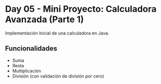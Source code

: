 # Day 05 - Mini Proyecto: Calculadora Avanzada (Parte 1)

Implementación inicial de una calculadora en Java.

## Funcionalidades
- Suma
- Resta
- Multiplicación
- División (con validación de división por cero)